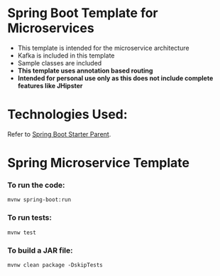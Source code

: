 # Spring Boot Template for Microservices

- This template is intended for the microservice architecture
- Kafka is included in this template
- Sample classes are included
- **This template uses annotation based routing**
- **Intended for personal use only as this does not include complete features like JHipster**

# Technologies Used:

Refer to [Spring Boot Starter Parent](https://github.com/leijendary/spring-boot-starter-parent).

# Spring Microservice Template

### To run the code:
`mvnw spring-boot:run`

### To run tests:
`mvnw test`

### To build a JAR file:
`mvnw clean package -DskipTests`